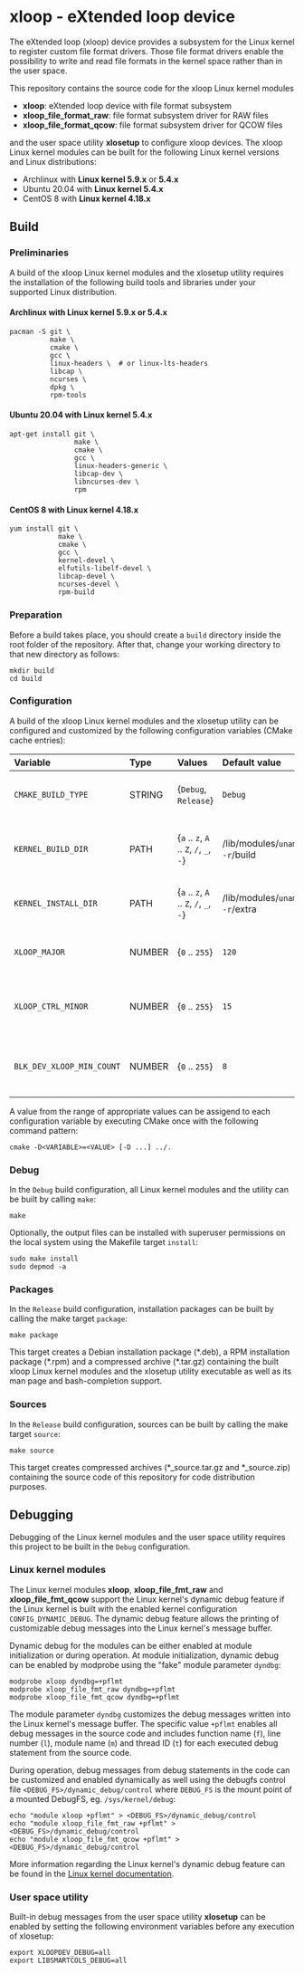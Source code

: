 # xloop - eXtended loop device

The eXtended loop (xloop) device provides a subsystem for the Linux kernel to register custom file format drivers. Those file format drivers enable the possibility to write and read file formats in the kernel space rather than in the user space.

This repository contains the source code for the xloop Linux kernel modules

  - **xloop**: eXtended loop device with file format subsystem
  - **xloop_file_format_raw**: file format subsystem driver for RAW files
  - **xloop_file_format_qcow**: file format subsystem driver for QCOW files

and the user space utility **xlosetup** to configure xloop devices. The xloop Linux kernel modules can be built for the following Linux kernel versions and Linux distributions:

  - Archlinux with **Linux kernel 5.9.x** or **5.4.x**
  - Ubuntu 20.04 with **Linux kernel 5.4.x**
  - CentOS 8 with **Linux kernel 4.18.x**


## Build

### Preliminaries
A build of the xloop Linux kernel modules and the xlosetup utility requires the installation of the following build tools and libraries under your supported Linux distribution.

#### Archlinux with Linux kernel 5.9.x or 5.4.x
```shell
pacman -S git \
          make \
          cmake \
          gcc \
          linux-headers \  # or linux-lts-headers
          libcap \
          ncurses \
          dpkg \
          rpm-tools
```

#### Ubuntu 20.04 with Linux kernel 5.4.x
```shell
apt-get install git \
                make \
                cmake \
                gcc \
                linux-headers-generic \
                libcap-dev \
                libncurses-dev \
                rpm
```

#### CentOS 8 with Linux kernel 4.18.x
```shell
yum install git \
            make \
            cmake \
            gcc \
            kernel-devel \
            elfutils-libelf-devel \
            libcap-devel \
            ncurses-devel \
            rpm-build
```


### Preparation
Before a build takes place, you should create a `build` directory inside the root folder of the repository. After that, change your working directory to that new directory as follows:

```shell
mkdir build
cd build
```


### Configuration
A build of the xloop Linux kernel modules and the xlosetup utility can be configured and customized by the following configuration variables (CMake cache entries):

| Variable                  | Type   | Values                                  | Default value                 | Description                                         |
|:--------------------------|:-------|:----------------------------------------|:------------------------------|-----------------------------------------------------|
| `CMAKE_BUILD_TYPE`        | STRING | {`Debug`, `Release`}                    | `Debug`                       | Build configuration of the xloop project.           |
| `KERNEL_BUILD_DIR`        | PATH   | {`a` .. `z`, `A` .. `Z`, `/`, `_`, `-`} | /lib/modules/`uname -r`/build | Path to Linux kernel modules to compile against.    |
| `KERNEL_INSTALL_DIR`      | PATH   | {`a` .. `z`, `A` .. `Z`, `/`, `_`, `-`} | /lib/modules/`uname -r`/extra | Path to install Linux kernel modules.               |
| `XLOOP_MAJOR`             | NUMBER | {`0` .. `255`}                          | `120`                         | Major number for xloop devices.                     |
| `XLOOP_CTRL_MINOR`        | NUMBER | {`0` .. `255`}                          | `15`                          | Minor number for the xloop-control device.          |
| `BLK_DEV_XLOOP_MIN_COUNT` | NUMBER | {`0` .. `255`}                          | `8`                           | Number of xloop devices to pre-create at init time. |

A value from the range of appropriate values can be assigend to each configuration variable by executing CMake once with the following command pattern:

```shell
cmake -D<VARIABLE>=<VALUE> [-D ...] ../.
```


### Debug
In the `Debug` build configuration, all Linux kernel modules and the utility can be built by calling `make`:

```shell
make
```

Optionally, the output files can be installed with superuser permissions on the local system using the Makefile target `install`:

```shell
sudo make install
sudo depmod -a
```


### Packages
In the `Release` build configuration, installation packages can be built by calling the make target `package`:

```shell
make package
```

This target creates a Debian installation package (\*.deb), a RPM installation package (\*.rpm) and a compressed archive (\*.tar.gz) containing the built xloop Linux kernel modules and the xlosetup utility executable as well as its man page and bash-completion support.


### Sources
In the `Release` build configuration, sources can be built by calling the make target `source`:

```shell
make source
```

This target creates compressed archives (\*_source.tar.gz and \*_source.zip) containing the source code of this repository for code distribution purposes.


## Debugging
Debugging of the Linux kernel modules and the user space utility requires this project to be built in the `Debug` configuration.

### Linux kernel modules
The Linux kernel modules **xloop**, **xloop_file_fmt_raw** and **xloop_file_fmt_qcow** support the Linux kernel's dynamic debug feature if the Linux kernel is built with the enabled kernel configuration `CONFIG_DYNAMIC_DEBUG`. The dynamic debug feature allows the printing of customizable debug messages into the Linux kernel's message buffer.

Dynamic debug for the modules can be either enabled at module initialization or during operation. At module initialization, dynamic debug can be enabled by modprobe using the "fake" module parameter `dyndbg`:

```shell
modprobe xloop dyndbg=+pflmt
modprobe xloop_file_fmt_raw dyndbg=+pflmt
modprobe xloop_file_fmt_qcow dyndbg=+pflmt
```

The module parameter `dyndbg` customizes the debug messages written into the Linux kernel's message buffer. The specific value `+pflmt` enables all debug messages in the source code and includes function name (`f`), line number (`l`), module name (`m`) and thread ID (`t`) for each executed debug statement from the source code.

During operation, debug messages from debug statements in the code can be customized and enabled dynamically as well using the debugfs control file `<DEBUG_FS>/dynamic_debug/control` where `DEBUG_FS` is the mount point of a mounted DebugFS, eg. `/sys/kernel/debug`:

```shell
echo "module xloop +pflmt" > <DEBUG_FS>/dynamic_debug/control
echo "module xloop_file_fmt_raw +pflmt" > <DEBUG_FS>/dynamic_debug/control
echo "module xloop_file_fmt_qcow +pflmt" > <DEBUG_FS>/dynamic_debug/control
```

More information regarding the Linux kernel's dynamic debug feature can be found in the [Linux kernel documentation](https://www.kernel.org/doc/html/latest/admin-guide/dynamic-debug-howto.html).


### User space utility
Built-in debug messages from the user space utility **xlosetup** can be enabled by setting the following environment variables before any execution of xlosetup:

```shell
export XLOOPDEV_DEBUG=all
export LIBSMARTCOLS_DEBUG=all
```
